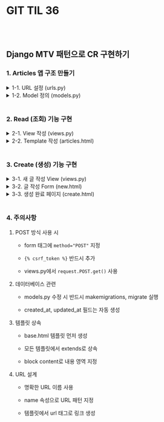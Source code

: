 # GIT TIL 36

<br><br>



## Django MTV 패턴으로 CR 구현하기



### 1. Articles 앱 구조 만들기



<details>

<summary>1-1. URL 설정 (urls.py)</summary>



```python

from django.urls import path

from . import views



urlpatterns = [

    path('', views.articles, name='articles'),        # 전체 글 조회

    path('new/', views.new, name='new'),             # 새 글 작성 폼

    path('create/', views.create, name='create'),     # 새 글 저장

]

```

</details>



<details>

<summary>1-2. Model 정의 (models.py)</summary>



```python

from django.db import models



class Article(models.Model):

    title = models.CharField(max_length=50)

    content = models.TextField()

    created_at = models.DateTimeField(auto_now_add=True)

    updated_at = models.DateTimeField(auto_now=True)

```

</details>



<br>



### 2. Read (조회) 기능 구현



<details>

<summary>2-1. View 작성 (views.py)</summary>



```python

from .models import Article



def articles(request):

    # DB에서 전체 게시글 조회

    articles = Article.objects.all()

    # 조회한 데이터를 템플릿에 전달

    context = {

        'articles': articles,

    }

    return render(request, 'articles.html', context)

```

</details>



<details>

<summary>2-2. Template 작성 (articles.html)</summary>



```html

{% extends 'base.html' %}



{% block content %}

    <h1>Articles</h1>

    

    <ul>

        {% for article in articles %}

            <li>

                <div>글 번호: {{ article.id }}</div>

                <div>글 제목: {{ article.title }}</div>

                <div>글 내용: {{ article.content }}</div>

                <br>

            </li>

        {% endfor %}

    </ul>

{% endblock content %}

```

</details>



<br>



### 3. Create (생성) 기능 구현



<details>

<summary>3-1. 새 글 작성 View (views.py)</summary>



```python

def new(request):

    return render(request, 'new.html')



def create(request):

    # POST 방식으로 전달된 데이터 받기

    title = request.POST.get('title')

    content = request.POST.get('content')

    

    # 새 Article 객체 생성

    article = Article(title=title, content=content)

    article.save()

    

    # 생성 완료 후 상세 페이지로

    context = {

        'article': article,

    }

    return render(request, 'create.html', context)

```

</details>



<details>

<summary>3-2. 글 작성 Form (new.html)</summary>



```html

{% extends 'base.html' %}



{% block content %}

    <h1>New Article</h1>

    

    <form action="{% url 'create' %}" method="POST">

        {% csrf_token %}

        <label for="title">제목:</label>

        <input type="text" name="title" id="title"><br><br>

        

        <label for="content">내용:</label>

        <textarea name="content" id="content" cols="30" rows="10"></textarea><br><br>

        

        <button type="submit">저장</button>

    </form>

{% endblock content %}

```

</details>



<details>

<summary>3-3. 생성 완료 페이지 (create.html)</summary>



```html

{% extends 'base.html' %}



{% block content %}

    <h1>'{{ article.title }}' 작성 완료</h1>

    <a href="{% url 'articles' %}">목록으로</a>

{% endblock content %}

```

</details>



<br>



### 4. 주의사항



1. POST 방식 사용 시

   - form 태그에 `method="POST"` 지정

   - `{% csrf_token %}` 반드시 추가

   - views.py에서 `request.POST.get()` 사용



2. 데이터베이스 관련

   - models.py 수정 시 반드시 makemigrations, migrate 실행

   - created_at, updated_at 필드는 자동 생성



3. 템플릿 상속

   - base.html 템플릿 먼저 생성

   - 모든 템플릿에서 extends로 상속

   - block content로 내용 영역 지정



4. URL 설계

   - 명확한 URL 이름 사용

   - name 속성으로 URL 패턴 지정

   - 템플릿에서 url 태그로 링크 생성



